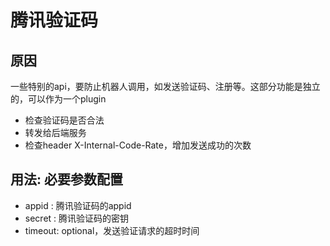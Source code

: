# 腾讯验证码
## 原因
一些特别的api，要防止机器人调用，如发送验证码、注册等。这部分功能是独立的，可以作为一个plugin
* 检查验证码是否合法
* 转发给后端服务 
* 检查header X-Internal-Code-Rate，增加发送成功的次数

## 用法: 必要参数配置
* appid : 腾讯验证码的appid
* secret : 腾讯验证码的密钥
* timeout: optional，发送验证请求的超时时间
